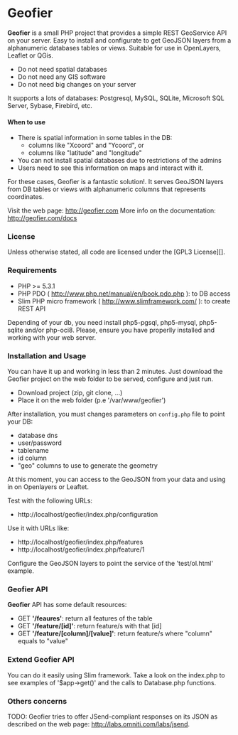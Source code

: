 Geofier
=======

**Geofier** is a small PHP project that provides a simple REST GeoService API on your server. Easy to install and configurate to get GeoJSON layers from a alphanumeric databases tables or views. Suitable for use in OpenLayers, Leaflet or QGis.

- Do not need spatial databases
- Do not need any GIS software
- Do not need big changes on your server

It supports a lots of databases: Postgresql, MySQL, SQLite, Microsoft SQL Server, Sybase, Firebird, etc.

#### When to use 

- There is spatial information in some tables in the DB: 
  - columns like "Xcoord" and "Ycoord", or 
  - columns like "latitude" and "longitude"
- You can not install spatial databases due to restrictions of the admins
- Users need to see this information on maps and interact with it.

For these cases, Geofier is a fantastic solution!. It serves GeoJSON layers from DB tables or views with alphanumeric columns that represents coordinates. 

Visit the web page: http://geofier.com
More info on the documentation: http://geofier.com/docs

### License

Unless otherwise stated, all code are licensed under the [GPL3 License][].

### Requirements

* PHP >= 5.3.1
* PHP PDO ( http://www.php.net/manual/en/book.pdo.php ): to DB access
* Slim PHP micro framework ( http://www.slimframework.com/ ): to create REST API

Depending of your db, you need install php5-pgsql, php5-mysql, php5-sqlite and/or php-oci8. Please, ensure you have properlly installed and working with your web server.

### Installation and Usage

You can have it up and working in less than 2 minutes. 
Just download the Geofier project on the web folder to be served, configure and just run.

- Download project (zip, git clone, ...)
- Place it on the web folder (p.e '/var/www/geofier')

After installation, you must changes parameters on `config.php` file to point your DB:
- database dns
- user/password
- tablename
- id column
- "geo" columns to use to generate the geometry

At this moment, you can access to the GeoJSON from your data and using in on Openlayers or Leaftet.

Test with the following URLs:
- http://localhost/geofier/index.php/configuration

Use it with URLs like:
- http://localhost/geofier/index.php/features 
- http://localhost/geofier/index.php/feature/1 

Configure the GeoJSON layers to point the service of the 'test/ol.html' example.

### Geofier API

**Geofier** API has some default resources:
- GET **'/feaures'**: return all features of the table
- GET **'/feature/[id]'**: return feature/s with that [id]
- GET **'/feature/[column]/[value]'**: return feature/s where "column" equals to "value"

### Extend Geofier API

You can do it easily using Slim framework. Take a look on the index.php to see examples of '$app->get()' and the calls to Database.php functions.

### Others concerns

TODO: Geofier tries to offer JSend-compliant responses on its JSON as described on the web page: http://labs.omniti.com/labs/jsend.


